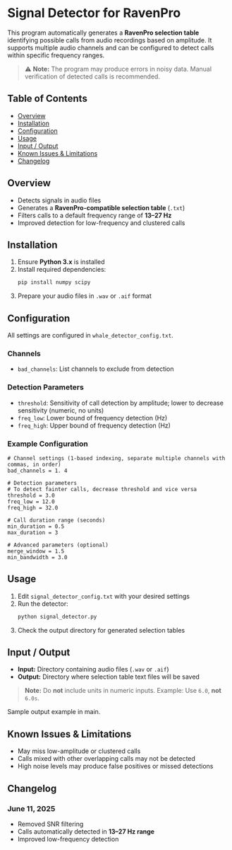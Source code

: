 # Signal Detector for RavenPro

This program automatically generates a **RavenPro selection table** identifying possible calls from audio recordings based on amplitude. It supports multiple audio channels and can be configured to detect calls within specific frequency ranges.

> ⚠️ **Note:** The program may produce errors in noisy data. Manual verification of detected calls is recommended.

## Table of Contents
- [Overview](#overview)
- [Installation](#installation)
- [Configuration](#configuration)
- [Usage](#usage)
- [Input / Output](#input--output)
- [Known Issues & Limitations](#known-issues--limitations)
- [Changelog](#changelog)

## Overview

- Detects signals in audio files
- Generates a **RavenPro-compatible selection table** (`.txt`)
- Filters calls to a default frequency range of **13–27 Hz**
- Improved detection for low-frequency and clustered calls

## Installation

1. Ensure **Python 3.x** is installed
2. Install required dependencies:
   ```bash
   pip install numpy scipy
   ```
3. Prepare your audio files in `.wav` or `.aif` format

## Configuration

All settings are configured in `whale_detector_config.txt`.

### Channels
- `bad_channels`: List channels to exclude from detection

### Detection Parameters
- `threshold`: Sensitivity of call detection by amplitude; lower to decrease sensitivity (numeric, no units)
- `freq_low`: Lower bound of frequency detection (Hz)
- `freq_high`: Upper bound of frequency detection (Hz)

### Example Configuration
```
# Channel settings (1-based indexing, separate multiple channels with commas, in order)
bad_channels = 1. 4

# Detection parameters 
# To detect fainter calls, decrease threshold and vice versa
threshold = 3.0
freq_low = 12.0
freq_high = 32.0

# Call duration range (seconds)
min_duration = 0.5
max_duration = 3

# Advanced parameters (optional)
merge_window = 1.5
min_bandwidth = 3.0 
```

## Usage

1. Edit `signal_detector_config.txt` with your desired settings
2. Run the detector:
   ```bash
   python signal_detector.py
   ```
3. Check the output directory for generated selection tables

## Input / Output

- **Input:** Directory containing audio files (`.wav` or `.aif`)
- **Output:** Directory where selection table text files will be saved

> **Note:** Do **not** include units in numeric inputs. Example: Use `6.0`, **not** `6.0s`.

Sample output example in main.

## Known Issues & Limitations

- May miss low-amplitude or clustered calls
- Calls mixed with other overlapping calls may not be detected
- High noise levels may produce false positives or missed detections

## Changelog

### June 11, 2025
- Removed SNR filtering
- Calls automatically detected in **13–27 Hz range**
- Improved low-frequency detection
